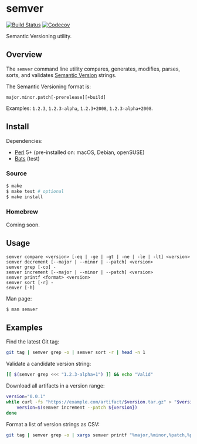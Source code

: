 # semver

[![Build Status](https://travis-ci.com/chriskilding/semver.svg?branch=master)](https://travis-ci.com/chriskilding/semver)
[![Codecov](https://codecov.io/gh/chriskilding/semver/branch/master/graph/badge.svg)](https://codecov.io/gh/chriskilding/semver)

Semantic Versioning utility.

## Overview

The `semver` command line utility compares, generates, modifies, parses, sorts, and validates [Semantic Version](https://semver.org/) strings.

The Semantic Versioning format is:

    major.minor.patch[-prerelease][+build]

Examples: `1.2.3`, `1.2.3-alpha`, `1.2.3+2008`, `1.2.3-alpha+2008`.

## Install

Dependencies:

- [Perl](http://www.perl.org) 5+ (pre-installed on: macOS, Debian, openSUSE)
- [Bats](https://github.com/bats-core/bats-core) (test)

### Source

```bash
$ make
$ make test # optional
$ make install
```

### Homebrew

Coming soon.

## Usage

    semver compare <version> [-eq | -ge | -gt | -ne | -le | -lt] <version>
    semver decrement [--major | --minor | --patch] <version>
    semver grep [-co] -
    semver increment [--major | --minor | --patch] <version>
    semver printf <format> <version>
    semver sort [-r] -
    semver [-h]

Man page:

```bash
$ man semver
```

## Examples

Find the latest Git tag:

```bash
git tag | semver grep -o | semver sort -r | head -n 1
```    

Validate a candidate version string:

```bash
[[ $(semver grep <<< "1.2.3-alpha+1") ]] && echo "Valid"
```

Download all artifacts in a version range:

```bash
version="0.0.1"
while curl -fs "https://example.com/artifact/$version.tar.gz" > "$version.tar.gz"; do
    version=$(semver increment --patch ${version})
done
```

Format a list of version strings as CSV:

```bash
git tag | semver grep -o | xargs semver printf "%major,%minor,%patch,%prerelease,%build" {}
```